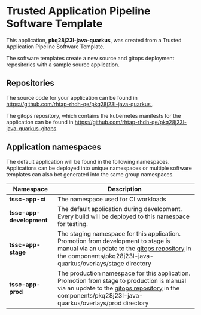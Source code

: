 # Trusted Application Pipeline Software Template

This application, **pkq28j23l-java-quarkus**, was created from a Trusted Application Pipeline Software Template.

The software templates create a new source and gitops deployment repositories with a sample source application. 

## Repositories

The source code for your application can be found in [https://github.com/rhtap-rhdh-qe/pkq28j23l-java-quarkus ](https://github.com/rhtap-rhdh-qe/pkq28j23l-java-quarkus ).
 
The gitops repository, which contains the kubernetes manifests for the application can be found in 
[https://github.com/rhtap-rhdh-qe/pkq28j23l-java-quarkus-gitops ](https://github.com/rhtap-rhdh-qe/pkq28j23l-java-quarkus-gitops ) 

## Application namespaces 

The default application will be found in the following namespaces. Applications can be deployed into unique namespaces or multiple software templates can also bet generated into the same group namespaces.  

|  Namespace   |  Description   |  
| -------- | -------- |
| **tssc-app-ci** | The namespace used for CI workloads |
| **tssc-app-development** | The default application during development. Every build will be deployed to this namespace for testing. |
| **tssc-app-stage** | The staging namespace for this application. Promotion from development to stage is manual via an update to the [gitops repository](https://github.com/rhtap-rhdh-qe/pkq28j23l-java-quarkus-gitops ) in the components/pkq28j23l-java-quarkus/overlays/stage directory |
| **tssc-app-prod** | The production namespace for this application. Promotion from stage to production is manual via an update to the [gitops repository](https://github.com/rhtap-rhdh-qe/pkq28j23l-java-quarkus-gitops ) in the components/pkq28j23l-java-quarkus/overlays/prod directory |